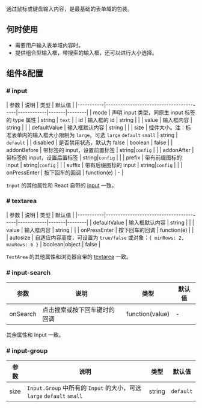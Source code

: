 
通过鼠标或键盘输入内容，是最基础的表单域的包装。

## 何时使用

- 需要用户输入表单域内容时。
- 提供组合型输入框，带搜索的输入框，还可以进行大小选择。

## 组件&配置

### # input

| 参数      | 说明                                     | 类型       | 默认值 |
|-----------|-----------------------------------------|------------|-------|--------|
| mode | 声明 input 类型，同原生 input 标签的 type 属性 | string  | `text` |
| id | 输入框的 id | string | |
| value | 输入框内容 | string | |
| defaultValue | 输入框默认内容 | string | |
| size | 控件大小。注：标准表单内的输入框大小限制为 `large`。可选 `large` `default` `small` | string | `default` |
| disabled | 是否禁用状态，默认为 false | boolean | false |
| addonBefore | 带标签的 input，设置前置标签 | string&#124;`config` | |
| addonAfter | 带标签的 input，设置后置标签 | string&#124;`config` | |
| prefix | 带有前缀图标的 input | string&#124;`config` | |
| suffix | 带有后缀图标的 input | string&#124;`config` | |
| onPressEnter | 按下回车的回调 | function(e) | - |

`Input` 的其他属性和 React 自带的 [input](https://facebook.github.io/react/docs/events.html#supported-events) 一致。

### # textarea

| 参数      | 说明                                     | 类型       | 默认值 |
|-----------|-----------------------------------------|------------|-------|--------|
| defaultValue | 输入框默认内容 | string | |
| value | 输入框内容 | string | |
| onPressEnter | 按下回车的回调 | function(e) | |
| autosize | 自适应内容高度，可设置为 `true/false` 或对象：`{ minRows: 2, maxRows: 6 }` | boolean&#124;object | false |

`TextArea` 的其他属性和浏览器自带的 [textarea](https://developer.mozilla.org/en-US/docs/Web/HTML/Element/textarea) 一致。

### # input-search

| 参数      | 说明                                     | 类型       | 默认值 |
|-----------|-----------------------------------------|-----------|-------|
| onSearch | 点击搜索或按下回车键时的回调                 | function(value) | -  |

其余属性和 Input 一致。

### # input-group

| 参数      | 说明                                     | 类型         | 默认值 |
|-----------|-----------------------------------------|-------------|-------|
|  size | `Input.Group` 中所有的 `Input` 的大小，可选 `large` `default` `small` | string | `default` |

